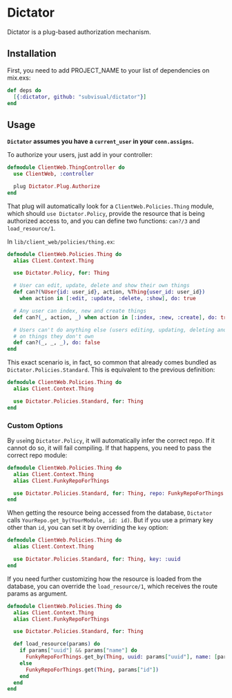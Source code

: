 # Dictator

Dictator is a plug-based authorization mechanism.

## Installation

First, you need to add PROJECT_NAME to your list of dependencies on mix.exs:

```elixir
def deps do
  [{:dictator, github: "subvisual/dictator"}]
end
```

## Usage

**`Dictator` assumes you have a `current_user` in your `conn.assigns`.**

To authorize your users, just add in your controller:

```elixir
defmodule ClientWeb.ThingController do
  use ClientWeb, :controller

  plug Dictator.Plug.Authorize
end
```

That plug will automatically look for a `ClientWeb.Policies.Thing` module, which
should `use Dictator.Policy`, provide the resource that is being authorized
access to, and you can define two functions: `can?/3` and `load_resource/1`.

In `lib/client_web/policies/thing.ex`:

```elixir
defmodule ClientWeb.Policies.Thing do
  alias Client.Context.Thing

  use Dictator.Policy, for: Thing

  # User can edit, update, delete and show their own things
  def can?(%User{id: user_id}, action, %Thing{user_id: user_id})
    when action in [:edit, :update, :delete, :show], do: true

  # Any user can index, new and create things
  def can?(_, action, _) when action in [:index, :new, :create], do: true

  # Users can't do anything else (users editing, updating, deleting and showing)
  # on things they don't own
  def can?(_, _, _), do: false
end
```

This exact scenario is, in fact, so common that already comes bundled as
`Dictator.Policies.Standard`. This is equivalent to the previous definition:

```elixir
defmodule ClientWeb.Policies.Thing do
  alias Client.Context.Thing

  use Dictator.Policies.Standard, for: Thing
end
```

### Custom Options

By `use`ing `Dictator.Policy`, it will automatically infer the correct repo.  If
it cannot do so, it will fail compiling. If that happens, you need to pass the
correct repo module:

```elixir
defmodule ClientWeb.Policies.Thing do
  alias Client.Context.Thing
  alias Client.FunkyRepoForThings

  use Dictator.Policies.Standard, for: Thing, repo: FunkyRepoForThings
end
```

When getting the resource being accessed from the database, `Dictator` calls
`YourRepo.get_by(YourModule, id: id)`. But if you use a primary key other than
`id`, you can set it by overriding the `key` option:

```elixir
defmodule ClientWeb.Policies.Thing do
  alias Client.Context.Thing

  use Dictator.Policies.Standard, for: Thing, key: :uuid
end
```

If you need further customizing how the resource is loaded from the database,
you can override the `load_resource/1`, which receives the route params as
argument.

```elixir
defmodule ClientWeb.Policies.Thing do
  alias Client.Context.Thing
  alias Client.FunkyRepoForThings

  use Dictator.Policies.Standard, for: Thing

  def load_resource(params) do
    if params["uuid"] && params["name"] do
      FunkyRepoForThings.get_by(Thing, uuid: params["uuid"], name: [params["name"]])
    else
      FunkyRepoForThings.get(Thing, params["id"])
    end
  end
end
```
